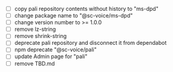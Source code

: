 * [ ] copy pali repository contents without history to "ms-dpd"
* [ ] change package name to "@sc-voice/ms-dpd" 
* [ ] change version number to >= 1.0.0
* [ ] remove lz-string
* [ ] remove shrink-string
* [ ] deprecate pali repository and disconnect it from dependabot 
* [ ] npm deprecate "@sc-voice/pali"
* [ ] update Admin page for "pali"
* [ ] remove TBD.md
